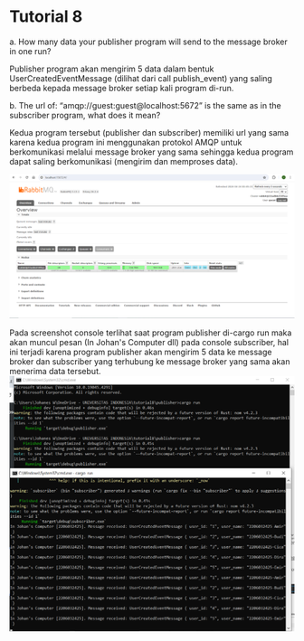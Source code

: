 # Tutorial 8

a. How many data your publisher program will send to the message broker in one
run?

Publisher program akan mengirim 5 data dalam bentuk UserCreatedEventMessage (dilihat dari call publish_event) yang saling berbeda kepada message broker setiap kali program di-run.

b. The url of: “amqp://guest:guest@localhost:5672” is the same as in the subscriber
program, what does it mean?

Kedua program tersebut (publisher dan subscriber) memiliki url yang sama karena kedua program ini menggunakan protokol AMQP untuk berkomunikasi melalui message broker yang sama sehingga kedua program dapat saling berkomunikasi (mengirim dan memproses data).

![alt text](<Screenshot (523).png>)

Pada screenshot console terlihat saat program publisher di-cargo run maka akan muncul pesan (In Johan's Computer dll) pada console subscriber, hal ini terjadi karena program publisher akan mengirim 5 data ke message broker dan subscriber yang terhubung ke message broker yang sama akan menerima data tersebut.
![alt text](<Screenshot (524).png>)
